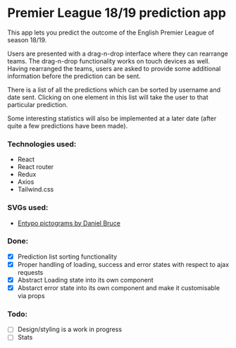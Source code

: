 # Premier League 18/19 prediction app

This app lets you predict the outcome of the English Premier League of season 18/19.

Users are presented with a drag-n-drop interface where they can rearrange teams. The drag-n-drop functionality works on touch devices as well. Having rearranged the teams, users are asked to provide some additional information before the prediction can be sent.

There is a list of all the predictions which can be sorted by username and date sent. Clicking on one element in this list will take the user to that particular prediction.

Some interesting statistics will also be implemented at a later date (after quite a few predictions have been made).

### Technologies used:
* React
* React router
* Redux
* Axios
* Tailwind.css

### SVGs used:
* [Entypo pictograms by Daniel Bruce](http://www.entypo.com)

### Done:
* [x] Prediction list sorting functionality
* [x] Proper handling of loading, success and error states with respect to ajax requests
* [x] Abstract Loading state into its own component
* [x] Abstarct error state into its own component and make it customisable via props

### Todo:
* [ ] Design/styling is a work in progress
* [ ] Stats
